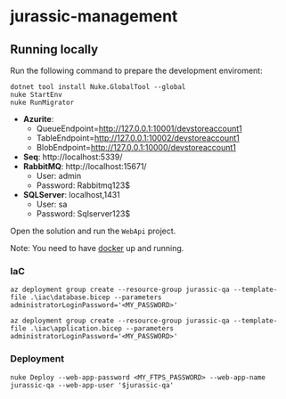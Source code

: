 # jurassic-management

## Running locally

Run the following command to prepare the development enviroment:

```
dotnet tool install Nuke.GlobalTool --global
nuke StartEnv
nuke RunMigrator
```

- **Azurite**: 
  - QueueEndpoint=http://127.0.0.1:10001/devstoreaccount1
  - TableEndpoint=http://127.0.0.1:10002/devstoreaccount1
  - BlobEndpoint=http://127.0.0.1:10000/devstoreaccount1
- **Seq**: http://localhost:5339/
- **RabbitMQ**: http://localhost:15671/
  - User: admin
  - Password: Rabbitmq123$
- **SQLServer**: localhost,1431
  - User: sa
  - Password: Sqlserver123$

Open the solution and run the `WebApi` project.

Note: You need to have [docker](https://docs.docker.com/desktop/install/windows-install/) up and running.

### IaC

```
az deployment group create --resource-group jurassic-qa --template-file .\iac\database.bicep --parameters administratorLoginPassword='<MY_PASSWORD>'

az deployment group create --resource-group jurassic-qa --template-file .\iac\application.bicep --parameters administratorLoginPassword='<MY_PASSWORD>'
```

### Deployment

```
nuke Deploy --web-app-password <MY_FTPS_PASSWORD> --web-app-name jurassic-qa --web-app-user '$jurassic-qa'
```